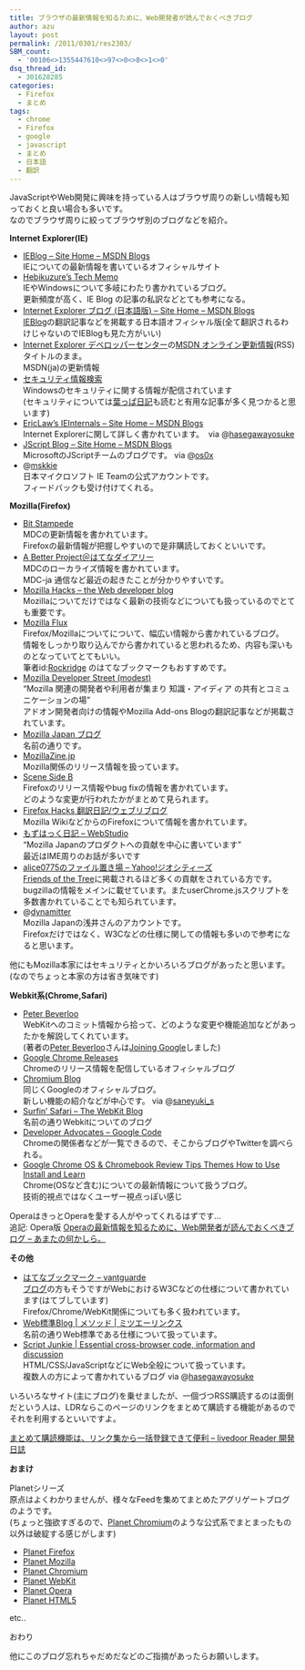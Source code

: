 ```yaml
---
title: ブラウザの最新情報を知るために、Web開発者が読んでおくべきブログ
author: azu
layout: post
permalink: /2011/0301/res2303/
SBM_count:
  - '00106<>1355447610<>97<>0<>8<>1<>0'
dsq_thread_id:
  - 301628285
categories:
  - Firefox
  - まとめ
tags:
  - chrome
  - Firefox
  - google
  - javascript
  - まとめ
  - 日本語
  - 翻訳
---
```

JavaScriptやWeb開発に興味を持っている人はブラウザ周りの新しい情報も知っておくと良い場合も多いです。  
なのでブラウザ周りに絞ってブラウザ別のブログなどを紹介。

**Internet Explorer(IE)**

*   [IEBlog &#8211; Site Home &#8211; MSDN Blogs][1]  
    IEについての最新情報を書いているオフィシャルサイト
*   [Hebikuzure&#8217;s Tech Memo][2]  
    IEやWindowsについて多岐にわたり書かれているブログ。  
    更新頻度が高く、IE Blog の記事の私訳などとても参考になる。
*   [Internet Explorer ブログ (日本語版) &#8211; Site Home &#8211; MSDN Blogs][3]  
    [IEBlog][1]の翻訳記事などを掲載する日本語オフィシャル版(全て翻訳されるわけじゃないのでIEBlogも見た方がいい)
*   [Internet Explorer デベロッパーセンター][4]の[MSDN オンライン更新情報][5](RSS)  
    タイトルのまま。  
    MSDN(ja)の更新情報
*   [セキュリティ情報検索][6]  
    Windowsのセキュリティに関する情報が配信されています  
    (セキュリティについては[葉っぱ日記][7]も読むと有用な記事が多く見つかると思います)
*   [EricLaw&#8217;s IEInternals &#8211; Site Home &#8211; MSDN Blogs][8]  
    Internet Explorerに関して詳しく書かれています。  via @[hasegawayosuke][9]
*   [JScript Blog &#8211; Site Home &#8211; MSDN Blogs][10]  
    MicrosoftのJScriptチームのブログです。 via @[os0x][11]
*   @[mskkie][12]  
    日本マイクロソフト IE Teamの公式アカウントです。  
    フィードバックも受け付けてくれる。

**Mozilla(Firefox)**

*   [Bit Stampede][13]  
    MDCの更新情報を書かれています。  
    Firefoxの最新情報が把握しやすいので是非購読しておくといいです。
*   [A Better Project＠はてなダイアリー][14]  
    MDCのローカライズ情報を書かれています。  
    MDC-ja 通信など最近の起きたことが分かりやすいです。
*   [Mozilla Hacks – the Web developer blog][15]  
    Mozillaについてだけではなく最新の技術などについても扱っているのでとても重要です。
*   [Mozilla Flux][16]  
    Firefox/Mozillaについてについて、幅広い情報から書かれているブログ。  
    情報をしっかり取り込んでから書かれていると思われるため、内容も深いものとなっていてとてもいい。  
    筆者id:[Rockridge][17] のはてなブックマークもおすすめです。
*   [Mozilla Developer Street (modest)][18]  
    &#8220;Mozilla 関連の開発者や利用者が集まり 知識・アイディア の共有とコミュニケーションの場&#8221;  
    アドオン開発者向けの情報やMozilla Add-ons Blogの翻訳記事などが掲載されています。
*   [Mozilla Japan ブログ][19]  
    名前の通りです。
*   [MozillaZine.jp][20]  
    Mozilla関係のリリース情報を扱っています。
*   [Scene Side B][21]  
    Firefoxのリリース情報やbug fixの情報を書かれています。  
    どのような変更が行われたかがまとめて見られます。
*   [Firefox Hacks 翻訳日記/ウェブリブログ][22]  
    Mozilla WikiなどからのFirefoxについて情報を書かれています。
*   [もずはっく日記 &#8211; WebStudio][23]  
    &#8220;Mozilla Japanのプロダクトへの貢献を中心に書いています&#8221;  
    最近はIME周りのお話が多いです
*   [alice0775のファイル置き場 &#8211; Yahoo!ジオシティーズ][24]  
    [Friends of the Tree][25]に掲載されるほど多くの貢献をされている方です。  
    bugzillaの情報をメインに載せています。またuserChrome.jsスクリプトを多数書かれていることでも知られています。
*   @[dynamitter][26]  
    Mozilla Japanの浅井さんのアカウントです。  
    Firefoxだけではなく、W3Cなどの仕様に関しての情報も多いので参考になると思います。

他にもMozilla本家にはセキュリティとかいろいろブログがあったと思います。  
(なのでちょっと本家の方は省き気味です)

**Webkit系(Chrome,Safari)**

*   [Peter Beverloo][27]  
    WebKitへのコミット情報から拾って、どのような変更や機能追加などがあったかを解説してくれています。  
    (著者の[Peter Beverloo][27]さんは[Joining Google][28]しました)
*   [Google Chrome Releases][29]  
    Chromeのリリース情報を配信しているオフィシャルブログ
*   [Chromium Blog][30]  
    同じくGoogleのオフィシャルブログ。  
    新しい機能の紹介などが中心です。 via @[saneyuki_s][31]
*   [Surfin&#8217; Safari &#8211; The WebKit Blog][32]  
    名前の通りWebkitについてのブログ
*   [Developer Advocates &#8211; Google Code][33]  
    Chromeの関係者などが一覧できるので、そこからブログやTwitterを調べられる。
*   [Google Chrome OS & Chromebook Review Tips Themes How to Use Install and Learn][34]  
    Chrome(OSなど含む)についての最新情報について扱うブログ。  
    技術的視点ではなくユーザー視点っぽい感じ

OperaはきっとOperaを愛する人がやってくれるはずです…  
追記: Opera版 [Operaの最新情報を知るために、Web開発者が読んでおくべきブログ &#8211; あまたの何かしら。][35]

**その他**

*   [はてなブックマーク &#8211; vantguarde][36][  
    ブログ][37]の方もそうですがWebにおけるW3Cなどの仕様について書かれています(はてブしています)  
    Firefox/Chrome/WebKit関係についても多く扱われています。
*   [Web標準Blog | メソッド | ミツエーリンクス][38]  
    名前の通りWeb標準である仕様について扱っています。
*   [Script Junkie | Essential cross-browser code, information and discussion][39]  
    HTML/CSS/JavaScriptなどにWeb全般について扱っています。  
    複数人の方によって書かれているブログ via @[hasegawayosuke][9]

いろいろなサイト(主にブログ)を乗せましたが、一個づつRSS購読するのは面倒だという人は、LDRならこのページのリンクをまとめて購読する機能があるのでそれを利用するといいですよ。

[まとめて購読機能は、リンク集から一括登録できて便利 &#8211; livedoor Reader 開発日誌][40]

**おまけ**

Planetシリーズ  
原点はよくわかりませんが、様々なFeedを集めてまとめたアグリゲートブログのようです。  
(ちょっと強欲すぎるので、[Planet Chromium][41]のような公式系でまとまったもの以外は破綻する感じがします)

*   [Planet Firefox][42]
*   [Planet Mozilla][43]
*   [Planet Chromium][41]
*   [Planet WebKit][44]
*   [Planet Opera][45]
*   [Planet HTML5][46]

etc..

おわり

他にこのブログ忘れちゃだめだなどのご指摘があったらお願いします。

 [1]: http://blogs.msdn.com/b/ie/ "IEBlog - Site Home - MSDN Blogs"
 [2]: http://hebikuzure.wordpress.com/
 [3]: http://blogs.msdn.com/b/ie_jp/ "Internet Explorer ブログ (日本語版) - Site Home - MSDN Blogs"
 [4]: http://msdn.microsoft.com/ja-jp/ie/aa740469
 [5]: http://www.microsoft.com/japan/msdn/rss/feed/rss.aspx?category=IE
 [6]: http://www.microsoft.com/japan/technet/security/current.aspx "セキュリティ情報検索"
 [7]: http://d.hatena.ne.jp/hasegawayosuke/ "葉っぱ日記"
 [8]: http://blogs.msdn.com/b/ieinternals/ "EricLaw's IEInternals - Site Home - MSDN Blogs"
 [9]: http://twitter.com/hasegawayosuke "hasegawayosuke"
 [10]: http://blogs.msdn.com/b/jscript/ "JScript Blog - Site Home - MSDN Blogs"
 [11]: http://twitter.com/os0x "os0x"
 [12]: http://twitter.com/mskkie "mskkie"
 [13]: http://www.bitstampede.com/ "Bit Stampede"
 [14]: http://d.hatena.ne.jp/potappo/ "A Better Project＠はてなダイアリー"
 [15]: http://hacks.mozilla.org/ "Mozilla Hacks – the Web developer blog"
 [16]: http://d.hatena.ne.jp/Rockridge/
 [17]: http://b.hatena.ne.jp/Rockridge/
 [18]: https://dev.mozilla.jp/ "Mozilla Developer Street (modest)"
 [19]: http://mozilla.jp/blog/ "Mozilla Japan ブログ"
 [20]: http://mozillazine.jp/ "MozillaZine.jp"
 [21]: http://7rd.net/ssb/ "Scene Side B"
 [22]: http://firefoxhacks.at.webry.info/ "Firefox Hacks 翻訳日記/ウェブリブログ"
 [23]: http://www.d-toybox.com/studio/weblog/show.php "もずはっく日記 - WebStudio"
 [24]: http://space.geocities.yahoo.co.jp/gl/alice0775 "alice0775のファイル置き場 - Yahoo!ジオシティーズ"
 [25]: http://firefoxhacks.at.webry.info/201102/article_3.html "Friends of the Tree"
 [26]: http://twitter.com/dynamitter "dynamitter"
 [27]: http://peter.sh/ "Peter Beverloo"
 [28]: http://peter.sh/2011/04/joining-google/
 [29]: http://googlechromereleases.blogspot.com/ "Google Chrome Releases"
 [30]: http://blog.chromium.org/ "Chromium Blog"
 [31]: http://twitter.com/saneyuki_s "saneyuki_s"
 [32]: http://www.webkit.org/blog/ "Surfin' Safari - The WebKit Blog"
 [33]: http://code.google.com/intl/ja/team/index.html?product=chrome "Developer Advocates - Google Code"
 [34]: http://chromestory.com/
 [35]: http://d.hatena.ne.jp/amatanoyo/20110301/1298984734 "Operaの最新情報を知るために、Web開発者が読んでおくべきブログ - あまたの何かしら。"
 [36]: http://b.hatena.ne.jp/vantguarde/ "はてなブックマーク - vantguarde"
 [37]: http://web.g.hatena.ne.jp/vantguarde/
 [38]: http://standards.mitsue.co.jp/ "Web標準Blog | メソッド | ミツエーリンクス"
 [39]: http://msdn.microsoft.com/ja-jp/scriptjunkie "Script Junkie | Essential cross-browser code, information and discussion"
 [40]: http://blog.livedoor.jp/staff_reader/archives/51324180.html "まとめて購読機能は、リンク集から一括登録できて便利 - livedoor Reader 開発日誌"
 [41]: http://planet.chromium.org/ "Planet Chromium"
 [42]: http://planet.firefox.com/ "Planet Firefox"
 [43]: http://planet.mozilla.org/ "Planet Mozilla"
 [44]: http://planet.webkit.org/ "Planet WebKit"
 [45]: http://planet.operapl.net/ "Planet Opera"
 [46]: http://www.w3.org/html/planet/ "Planet HTML5"
